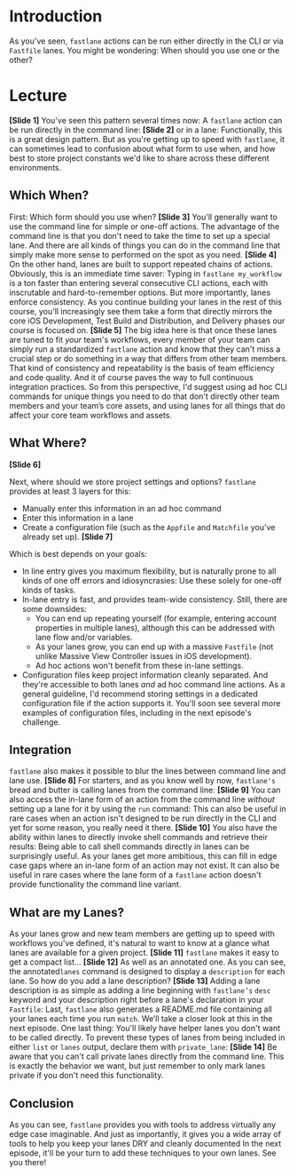 # Introduction
As you've seen, `fastlane` actions can be run either directly in the CLI or via `Fastfile` lanes. You might be wondering: When should you use one or the other? 
# Lecture
**[Slide 1]**
You've seen this pattern several times now: A `fastlane` action can be run directly in the command line:
**[Slide 2]** 
or in a lane:
Functionally, this is a great design pattern. But as you're getting up to speed with `fastlane`, it can sometimes lead to confusion about what form to use when, and how best to store project constants we'd like to share across these different environments.
## Which When?
First: Which form should you use when?
**[Slide 3]**
You'll generally want to use the command line for simple or one-off actions. The advantage of the command line is that you don't need to take the time to set up a special lane. And there are all kinds of things you can do in the command line that simply make more sense to performed on the spot as you need.
**[Slide 4]** 
On the other hand, lanes are built to support repeated chains of actions. Obviously, this is an immediate time saver: Typing in `fastlane my_workflow` is a ton faster than entering several consecutive CLI actions, each with inscrutable and hard-to-remember options.
But more importantly, lanes enforce consistency. As you continue building your lanes in the rest of this course, you'll increasingly see them take a form that directly mirrors the core iOS Development, Test Build and Distribution, and Delivery phases our course is focused on. 
**[Slide 5]**
The big idea here is that once these lanes are tuned to fit *your* team's workflows, every member of your team can simply run a standardized `fastlane` action and know that they can't miss a crucial step or do something in a way that differs from other team members. 
That kind of consistency and repeatability is the basis of team efficiency and code quality. And it of course paves the way to full continuous integration practices. So from this perspective, I'd suggest using ad hoc CLI commands for unique things you need to do that don't directly other team members and your team’s core assets, and using lanes for all things that do affect your core team workflows and assets.
## What Where?
**[Slide 6]**
<!-- Editor: Please Click slide to align bullet points with key points -->
Next, where should we store project settings and options? `fastlane` provides at least 3 layers for this:
- Manually enter this information in an ad hoc command
- Enter this information in a lane
- Create a configuration file (such as the `Appfile` and `Matchfile` you've already set up).
**[Slide 7]**
<!-- Editor: Please Click slide to align bullet points with 3 top-level points -->
Which is best depends on your goals:
- In line entry gives you maximum flexibility, but is naturally prone to all kinds of one off errors and idiosyncrasies: Use these solely for one-off kinds of tasks.
- In-lane entry is fast, and provides team-wide consistency. Still, there are some downsides:
	- You can end up repeating yourself (for example, entering account properties in multiple lanes), although this can be addressed with lane flow and/or variables.
	- As your lanes grow, you can end up with a massive `Fastfile` (not unlike Massive View Controller issues in iOS development).
	- Ad hoc actions won't benefit from these in-lane settings. 
- Configuration files keep project information cleanly separated. And they're accessible to both lanes *and* ad hoc command line actions. 
As a general guideline, I'd recommend storing settings in a dedicated configuration file if the action supports it. You'll soon see several more examples of configuration files, including in the next episode's challenge.
## Integration
`fastlane` also makes it possible to blur the lines between command line and lane use.
**[Slide 8]** 
For starters, and as you know well by now, `fastlane's` bread and butter is calling lanes from the command line:
**[Slide 9]** 
You can also access the in-lane form of an action from the command line *without* setting up a lane for it by using the `run` command:
This can also be useful in rare cases when an action isn't designed to be run directly in the CLI and yet for some reason, you really need it there. 
**[Slide 10]** 
You also have the ability within lanes to directly invoke shell commands and retrieve their results:
Being able to call shell commands directly in lanes can be surprisingly useful. As your lanes get more ambitious, this can fill in edge case gaps where an in-lane form of an action may not exist. It can also be useful in rare cases where the lane form of a `fastlane` action doesn't provide functionality the command line variant.
## What are my Lanes?
As your lanes grow and new team members are getting up to speed with workflows you've defined, it's natural to want to know at a glance what lanes are available for a given project.
**[Slide 11]** 
`fastlane` makes it easy to get a compact list…
**[Slide 12]** 
As well as an annotated one.
As you can see, the annotated`lanes` command is designed to display a `description` for each lane. So how do you add a lane description?
**[Slide 13]** 
Adding a lane description is as simple as adding a line beginning with `fastlane’s` `desc` keyword and your description right before a lane's declaration in your `Fastfile`:
Last, `fastlane` also generates a README.md file containing all your lanes each time you run `match`. We’ll take a closer look at this in the next episode.
One last thing: You'll likely have helper lanes you don't want to be called directly. To prevent these types of lanes from being included in either `list` or `lanes` output, declare them with `private_lane`:
**[Slide 14]**
Be aware that you can't call private lanes directly from the command line. This is exactly the behavior we want, but just remember to only mark lanes private if you don't need this functionality.
## Conclusion
As you can see, `fastlane` provides you with tools to address virtually any edge case imaginable. And just as importantly, it gives you a wide array of tools to help you keep your lanes DRY and cleanly documented
In the next episode, it'll be your turn to add these techniques to your own lanes. See you there!